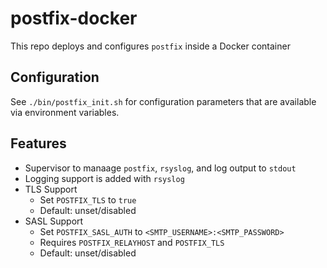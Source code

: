 # postfix-docker

This repo deploys and configures `postfix` inside a Docker container

## Configuration

See `./bin/postfix_init.sh` for configuration parameters that are available via environment variables.

## Features

* Supervisor to manaage `postfix`, `rsyslog`, and log output to `stdout`
* Logging support is added with `rsyslog`
* TLS Support
  * Set `POSTFIX_TLS` to `true`
  * Default: unset/disabled
* SASL Support
  * Set `POSTFIX_SASL_AUTH` to `<SMTP_USERNAME>:<SMTP_PASSWORD>`
  * Requires `POSTFIX_RELAYHOST` and `POSTFIX_TLS`
  * Default: unset/disabled
